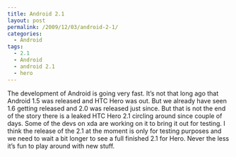 ```yaml
---
title: Android 2.1
layout: post
permalink: /2009/12/03/android-2-1/
categories:
  - Android
tags:
  - 2.1
  - Android
  - android 2.1
  - hero
---
```

The development of Android is going very fast. It&#8217;s not that long ago that Android 1.5 was released and HTC Hero was out. But we already have seen 1.6 getting released and 2.0 was released just since. But that is not the end of the story there is a leaked HTC Hero 2.1 circling around since couple of days. Some of the devs on xda are working on it to bring it out for testing. I think the release of the 2.1 at the moment is only for testing purposes and we need to wait a bit longer to see a full finished 2.1 for Hero. Never the less it&#8217;s fun to play around with new stuff.